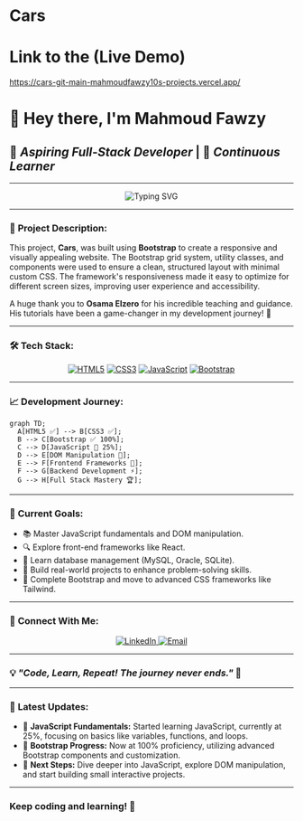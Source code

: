 # Cars
# Link to the (Live Demo) 
https://cars-git-main-mahmoudfawzy10s-projects.vercel.app/

# 👋 Hey there, I'm **Mahmoud Fawzy**

## 🚀 *Aspiring Full-Stack Developer* | 🎯 *Continuous Learner*

---

<div align="center">
  <img src="https://readme-typing-svg.demolab.com?font=Fira+Code&size=24&pause=1000&color=00BFFF&center=true&vCenter=true&width=435&lines=Hello+World!;Aspiring+Full-Stack+Developer;Coding+My+Way+to+Mastery!" alt="Typing SVG" />
</div>

---

### 📌 **Project Description:**

This project, **Cars**, was built using **Bootstrap** to create a responsive and visually appealing website. The Bootstrap grid system, utility classes, and components were used to ensure a clean, structured layout with minimal custom CSS. The framework's responsiveness made it easy to optimize for different screen sizes, improving user experience and accessibility.

A huge thank you to **Osama Elzero** for his incredible teaching and guidance. His tutorials have been a game-changer in my development journey! 🙌

---

### 🛠️ **Tech Stack:**

<div align="center">
  
  [![HTML5](https://img.shields.io/badge/HTML5-100%25-E34F26?style=for-the-badge&logo=html5&logoColor=white)](https://developer.mozilla.org/en-US/docs/Web/HTML)
  [![CSS3](https://img.shields.io/badge/CSS3-100%25-1572B6?style=for-the-badge&logo=css3&logoColor=white)](https://developer.mozilla.org/en-US/docs/Web/CSS)
  [![JavaScript](https://img.shields.io/badge/JavaScript-25%25-F7DF1E?style=for-the-badge&logo=javascript&logoColor=black)](https://developer.mozilla.org/en-US/docs/Web/JavaScript)
  [![Bootstrap](https://img.shields.io/badge/Bootstrap-100%25-7952B3?style=for-the-badge&logo=bootstrap&logoColor=white)](https://getbootstrap.com/)

</div>

---

### 📈 **Development Journey:**

```mermaid
graph TD;
  A[HTML5 ✅] --> B[CSS3 ✅];
  B --> C[Bootstrap ✅ 100%];
  C --> D[JavaScript 🚀 25%];
  D --> E[DOM Manipulation 🎯];
  E --> F[Frontend Frameworks 🌟];
  F --> G[Backend Development ⚡];
  G --> H[Full Stack Mastery 🏆];
```

---

### 🎯 **Current Goals:**

- 📚 Master JavaScript fundamentals and DOM manipulation.
- 🔍 Explore front-end frameworks like React.
- 🛂 Learn database management (MySQL, Oracle, SQLite).
- 🚀 Build real-world projects to enhance problem-solving skills.
- 🌟 Complete Bootstrap and move to advanced CSS frameworks like Tailwind.

---

### 🌟 **Connect With Me:**

<div align="center"> 
  <a href="https://www.linkedin.com" target="_blank"> 
    <img src="https://img.shields.io/badge/LinkedIn-Connect-blue?style=for-the-badge&logo=linkedin" alt="LinkedIn" /> 
  </a> 
  <a href="mailto:your.email@example.com"> 
    <img src="https://img.shields.io/badge/Email-Contact%20Me-red?style=for-the-badge&logo=gmail" alt="Email" /> 
  </a> 
</div>

---

### 💡 *"Code, Learn, Repeat! The journey never ends."* 🚀

---

### 🚧 **Latest Updates:**

- 🎯 **JavaScript Fundamentals:** Started learning JavaScript, currently at 25%, focusing on basics like variables, functions, and loops.
- 🌟 **Bootstrap Progress:** Now at 100% proficiency, utilizing advanced Bootstrap components and customization.
- 🚀 **Next Steps:** Dive deeper into JavaScript, explore DOM manipulation, and start building small interactive projects.

---

### Keep coding and learning! 🚀
